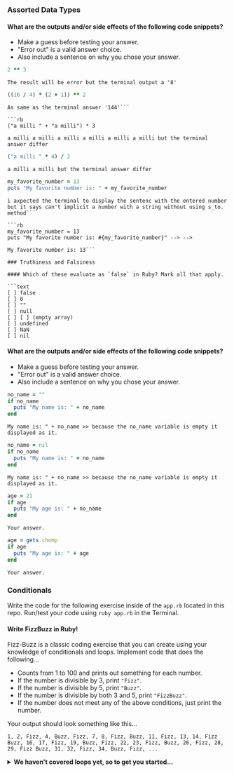 ### Assorted Data Types

#### What are the outputs and/or side effects of the following code snippets?

* Make a guess before testing your answer.
* "Error out" is a valid answer choice.
* Also include a sentence on why you chose your answer.

```rb
2 ** 3
```
```text
The result will be error but the terminal output a '8'
```

```rb
((16 / 4) * (2 + 1)) ** 2
```
```text
As same as the terminal answer '144'```

```rb
("a milli " + "a milli") * 3
```
```text
a milli a milli a milli a milli a milli a milli but the terminal answer differ
```

```rb
("a milli " * 4) / 2
```
```text
a milli a milli but the terminal answer differ
```

```rb
my_favorite_number = 13
puts "My favorite number is: " + my_favorite_number
```
```text
i axpected the terminal to display the sentenc with the entered number but it says can't implicit a number with a string without using s_to. method```

```rb
my_favorite_number = 13
puts "My favorite number is: #{my_favorite_number}" --> -->
```
```text
My favorite number is: 13```

### Truthiness and Falsiness

#### Which of these evaluate as `false` in Ruby? Mark all that apply.

```text
[ ] false
[ ] 0
[ ] ""
[ ] null
[ ] [ ] (empty array)
[ ] undefined
[ ] NaN
[ ] nil
```

#### What are the outputs and/or side effects of the following code snippets?

* Make a guess before testing your answer.
* "Error out" is a valid answer choice.
* Also include a sentence on why you chose your answer.

```rb
no_name = ""
if no_name
  puts "My name is: " + no_name
end
```
```text
My name is: " + no_name >> because the no_name variable is empty it displayed as it.
```

```rb
no_name = nil
if no_name
  puts "My name is: " + no_name
end
```
```text
My name is: " + no_name >> because the no_name variable is empty it displayed as it.
```

```rb
age = 21
if age
  puts "My age is: " + no_name
end
```
```text
Your answer.
```

```rb
age = gets.chomp
if age
  puts "My age is: " + age
end
```
```text
Your answer.
```

### Conditionals

Write the code for the following exercise inside of the `app.rb` located in this repo. Run/test your code using `ruby app.rb` in the Terminal.

#### Write FizzBuzz in Ruby!

Fizz-Buzz is a classic coding exercise that you can create using your knowledge of conditionals and loops. Implement code that does the following...

* Counts from 1 to 100 and prints out something for each number.
* If the number is divisible by 3, print `"Fizz"`.
* If the number is divisible by 5, print `"Buzz"`.
* If the number is divisible by both 3 and 5, print `"FizzBuzz"`.
* If the number does not meet any of the above conditions, just print the number.

Your output should look something like this...
```
1, 2, Fizz, 4, Buzz, Fizz, 7, 8, Fizz, Buzz, 11, Fizz, 13, 14, Fizz Buzz, 16, 17, Fizz, 19, Buzz, Fizz, 22, 23, Fizz, Buzz, 26, Fizz, 28, 29, Fizz Buzz, 31, 32, Fizz, 34, Buzz, Fizz, ...
```

<details>
  <summary><strong>We haven't covered loops yet, so to get you started...</strong></summary>

  ```rb
  i = 1
  while i <= 100
    # Your code goes in here.
  end
  ```

</details>

